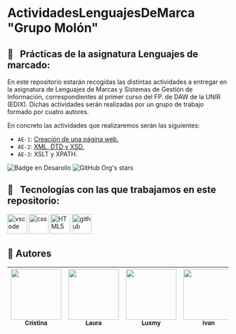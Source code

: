 # ActividadesLenguajesDeMarca "Grupo Molón"

<h2> 🚀 &nbsp; Prácticas de la asignatura Lenguajes de marcado: </h2>

<p align="left"> En este repositorio estarán recogidas las distintas actividades a entregar en la asignatura de Lenguajes de Marcas y Sistemas de Gestión de Información, correspondientes al primer curso del FP. de DAW de la UNIR (EDIX).
     Dichas actividades serán realizadas por un grupo de trabajo formado por cuatro autores.
</p>

<p align="left">
En concreto las actividades que realizaremos serán las siguientes:
 </p>

 - `AE-1`: [Creación de una página web.](https://daw-edix-grupo-molon.github.io/ActividadesLenguajesDeMarca/AE-1/)
 - `AE-2`: [XML, DTD y XSD.](https://daw-edix-grupo-molon.github.io/ActividadesLenguajesDeMarca/AE-2/)
 - `AE-3`: XSLT y XPATH.
  
  ![Badge en Desarollo](https://img.shields.io/badge/STATUS-EN%20DESAROLLO-green)
  ![GitHub Org's stars](https://img.shields.io/github/stars/DAW-EDIX-Grupo-molon/ActividadesLenguajesDeMarca?style=social)


<h2> 🚀 &nbsp; Tecnologías con las que trabajamos en este repositorio: </h2>
<p align="left">
<img src="https://cdn.jsdelivr.net/gh/devicons/devicon/icons/vscode/vscode-original.svg" alt="vscode" width="45" height="45"/>
<img src="https://cdn.jsdelivr.net/gh/devicons/devicon/icons/css3/css3-original-wordmark.svg" alt="css" width="45" height="45"/>
<img src="https://cdn.jsdelivr.net/gh/devicons/devicon/icons/html5/html5-original-wordmark.svg" alt="HTML5" width="45" height="45"/>         
<img src="https://cdn.jsdelivr.net/gh/devicons/devicon/icons/github/github-original-wordmark.svg" alt="github" width="45" height="45"/>
</p>

## 🚀 Autores

| [<img src="https://avatars.githubusercontent.com/u/86604232?v=4" width=115><br><sub>Cristina</sub>](https://github.com/elogin91) |  [<img src="https://avatars.githubusercontent.com/u/121167533?v=4" width=115><br><sub>Laura</sub>](https://github.com/laurabeltranp) |  [<img src="https://avatars.githubusercontent.com/u/121897889?v=4" width=115><br><sub>Luxmy</sub>](https://github.com/NLArunasalam) | [<img src="https://avatars.githubusercontent.com/u/110383361?v=4" width=115><br><sub>Ivan</sub>](https://github.com/ivansm-GitHub)
| :---: | :---: | :---: |:---: |
